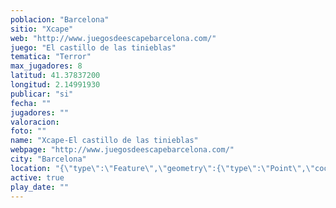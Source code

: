 ```yaml
---
poblacion: "Barcelona"
sitio: "Xcape"
web: "http://www.juegosdeescapebarcelona.com/"
juego: "El castillo de las tinieblas"
tematica: "Terror"
max_jugadores: 8
latitud: 41.37837200
longitud: 2.14991930
publicar: "si"
fecha: ""
jugadores: ""
valoracion: 
foto: ""
name: "Xcape-El castillo de las tinieblas"
webpage: "http://www.juegosdeescapebarcelona.com/"
city: "Barcelona"
location: "{\"type\":\"Feature\",\"geometry\":{\"type\":\"Point\",\"coordinates\":[\"41,37837200\",\"2,14991930\"]}}"
active: true
play_date: ""
---
```


